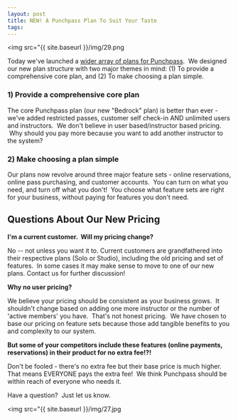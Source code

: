 ```yaml
---
layout: post
title: NEW! A Punchpass Plan To Suit Your Taste
tags: 
---
```


<img src="{{ site.baseurl }}/img/29.png

Today we've launched a [wider array of plans for Punchpass](http://punchpass.net/pricing/).  We designed our new plan structure with two major themes in mind: (1) To provide a comprehensive core plan, and (2) To make choosing a plan simple.

### 1) Provide a comprehensive core plan

The core Punchpass plan (our new "Bedrock" plan) is better than ever - we've added restricted passes, customer self check-in AND unlimited users and instructors.  We don't believe in user based/instructor based pricing.  Why should you pay more because you want to add another instructor to the system?  

### 2) Make choosing a plan simple

Our plans now revolve around three major feature sets - online reservations, online pass purchasing, and customer accounts.  You can turn on what you need, and turn off what you don't!  You choose what feature sets are right for your business, without paying for features you don't need.

## Questions About Our New Pricing

**I'm a current customer.  Will my pricing change?**

No -- not unless you want it to. Current customers are grandfathered into their respective plans (Solo or Studio), including the old pricing and set of features.  In some cases it may make sense to move to one of our new plans. Contact us for further discussion!

**Why no user pricing?**

We believe your pricing should be consistent as your business grows.  It shouldn't change based on adding one more instructor or the number of 'active members' you have.  That's not honest pricing.  We have chosen to base our pricing on feature sets because those add tangible benefits to you and complexity to our system.

**But some of your competitors include these features (online payments, reservations) in their product for no extra fee!?!**

Don't be fooled - there's no extra fee but their base price is much higher.  That means EVERYONE pays the extra fee!  We think Punchpass should be within reach of everyone who needs it.

Have a question?  Just let us know.

<img src="{{ site.baseurl }}/img/27.jpg

